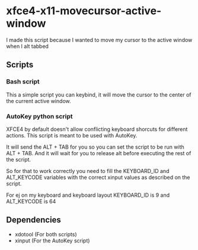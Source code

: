 # xfce4-x11-movecursor-active-window
I made this script because I wanted to move my cursor to the active window when I alt tabbed

## Scripts
### Bash script
This a simple script you can keybind, it will move the cursor to the center of the current active window.
### AutoKey python script
XFCE4 by default doesn't allow conflicting keyboard shorcuts for different actions.
This script is meant to be used with AutoKey.

It will send the ALT + TAB for you so you can set the script to be run with ALT + TAB. And it will wait for you to release alt before executing the rest of the script.

So for that to work correctly you need to fill the KEYBOARD_ID and ALT_KEYCODE variables with the correct xinput values as described on the script.

For ej on my keyboard and keyboard layout KEYBOARD_ID is 9 and ALT_KEYCODE is 64

## Dependencies
- xdotool (For both scripts)
- xinput (For the AutoKey script)
